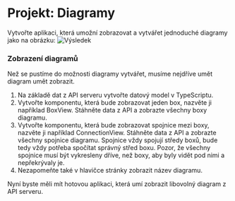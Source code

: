 # Projekt: Diagramy

Vytvořte aplikaci, která umožní zobrazovat a vytvářet jednoduché diagramy jako na obrázku:
![Výsledek](https://kodim.cz/cms/assets/kurzy/zaklady-ts/lekce/react/projekt/diagram.png)

### Zobrazení diagramů

Než se pustíme do možnosti diagramy vytvářet, musíme nejdříve umět diagram umět zobrazit.

1. Na základě dat z API serveru vytvořte datový model v TypeScriptu.
2. Vytvořte komponentu, která bude zobrazovat jeden box, nazvěte ji například BoxView. Stáhněte data z API a zobrazte všechny boxy diagramu.
3. Vytvořte komponentu, která bude zobrazovat spojnice mezi boxy, nazvěte ji například ConnectionView. Stáhněte data z API a zobrazte všechny spojnice diagramu. Spojnice vždy spojují středy boxů, bude tedy vždy potřeba spočítat správný střed boxu. Pozor, že všechny spojnice musí být vykresleny dříve, než boxy, aby byly vidět pod nimi a nepřekrývaly je.
4. Nezapomeňte také v hlavičce stránky zobrazit název diagramu.

Nyní byste měli mít hotovou aplikaci, která umí zobrazit libovolný diagram z API serveru.
